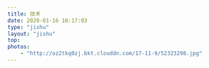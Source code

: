 ```yaml
---
title: 技术
date: 2020-01-16 16:17:03
type: "jishu"
layout: "jishu"
top:
photos: 
    - "http://oz2tkq0zj.bkt.clouddn.com/17-11-9/52323298.jpg"
---
```

